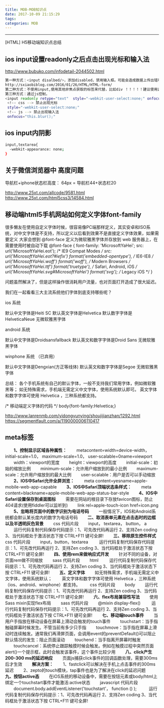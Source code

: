 ```yaml
---
title: MOB-MOB知识点
date: 2017-10-09 21:15:29
tags:
categories: MOB
---
```

------

[HTML] H5移动端知识点总结

<!-- more -->

##  ios input设置readonly之后点击出现光标和输入法 
http://www.bubuko.com/infodetail-2044502.html
```bash
第一种方式：<input disalbed/>，添加disabled，禁用输入框。可能会造成数据上传出错可以查看；
http://sxiaobiblog.com/2016/01/26/HTML/HTML-form/
第二种方式：不使用input,使用其他非焦点获取的标签来代替，比如div ！！！！！建议使用这个；
第三种方式：通过js控制，
<input readonly retype="text"  style="-webkit-user-select:none;" onfocus="this.blur();">
 <!-- css --> 禁止出现光标
 style="-webkit-user-select:none;"
 <!-- js --> 禁止出现输入法
 onfocus="this.blur();"
```
## ios input内阴影

```bash
input,textarea{
  -webkit-appearance: none;
}
```

## 关于微信浏览器中 高度问题

导航栏+iphone状态栏高度： 64px =  导航栏44+状态栏20

http://www.25xt.com/allcode/9581.html
http://www.25xt.com/html5css3/14584.html


## 移动端html5手机网站如何定义字体font-family

很多懒友在使用自定义字体时候，很容易像PC端那样定义，其实安卓和ISO系统，对中文字体是不支持，所以定义以后看到效果不是直接定义字体效果，如果需要定义
大家会想到 @font-face 定义为微软雅黑字体并存放到 web 服务器上，在需要使用时被自动下载
@font-face {
    font-family: 'MicrosoftYaHei';
    src: url('MicrosoftYaHei.eot'); /* IE9 Compat Modes */
    src: url('MicrosoftYaHei.eot?#iefix') format('embedded-opentype'), /* IE6-IE8 */
             url('MicrosoftYaHei.woff') format('woff'), /* Modern Browsers */
             url('MicrosoftYaHei.ttf')  format('truetype'), /* Safari, Android, iOS */
             url('MicrosoftYaHei.svg#MicrosoftYaHei') format('svg'); /* Legacy iOS */
   }
 
问题虽然解决了，但是这样操作很消耗用户流量，也对页面打开造成了很大延迟。

我们在一起看看三大主流系统他们字体到底支持哪些呢？

ios 系统
 
默认中文字体是Heiti SC
默认英文字体是Helvetica
默认数字字体是HelveticaNeue
无微软雅黑字体
 
android 系统
 
默认中文字体是Droidsansfallback
默认英文和数字字体是Droid Sans
无微软雅黑字体
 
winphone 系统 （已弃用）
 
默认中文字体是Dengxian(方正等线体)
默认英文和数字字体是Segoe
无微软雅黑字体
 
总结：
各个手机系统有自己的默认字体，一般不支持我们常用字体，例如微软雅黑等；
如无特殊需求，手机端无需定义中文字体，使用系统默认即可。
英文字体和数字字体可使用 Helvetica ，三种系统都支持。

/* 移动端定义字体的代码 */
body{font-family:Helvetica;}

http://www.lanrenmb.com/yidongyunying/shoujijianzhan/1292.html
https://segmentfault.com/a/1190000006110417

##  meta标签

　　**1、控制显示区域各种属性：**
　　metacontent=width=device-width， initial-scale=1.0， maximum-scale=1.0， user-scalable=0name=viewport
　　width：viewport的宽度
　　height：viewport的高度
　　initial-scale：初始的缩放比例
　　minimum-scale：允许用户缩放到的最小比例
　　maximum-scale：允许用户缩放到的最大比例
　　user-scalable：用户是否可以手动缩放
　　**2、IOS中Safari允许全屏浏览：**
　　meta content=yesname=apple-mobile-web-app-capable
　　**3、IOS中Safari顶端状态条样式：**
　　meta content=blackname=apple-mobile-web-app-status-bar-style
　　**4、IOS中Safari设置保存到桌面图标**
　　需要在网站的根目录下存放favicon图标，防止404请求(使用fiddler可以监听到)
　　link rel=apple-touch-icon href=icon.png
　　**5、忽略将页面中的数字识别为电话号码**
　　一般情况下，IOS和Android系统都会默认某长度内的数字为电话号码
　　**二、取消表单元素在点击态时的边框以及半透明灰色背景**
　　css 代码片段
　　input， textarea， button， a
　　运行代码复制代码保存代码提示：1、可先改代码再运行 2、支持Zen coding 3、当代码框处于激活状态下按 CTRL+F11 键可全屏!
　　**三、移除原生控件样式**
　　css 代码片段
　　input，button，textarea 
　　运行代码复制代码保存代码提示：1、可先改代码再运行 2、支持Zen coding 3、当代码框处于激活状态下按 CTRL+F11 键可全屏!
　　**四、使用rem来做响应式开发**
　　针对不同的设备，对页面rem做不同缩放
　　sass 代码片段
　　html 
　　运行代码复制代码保存代码提示：1、可先改代码再运行 2、支持Zen coding 3、当代码框处于激活状态下按 CTRL+F11 键可全屏!
　　**五、定义字体**
　　如无特殊需求，手机端无需定义中文字体，使用系统默认；
　　英文字体和数字字体可使用 Helvetica ，三种系统（ios、android、winphone）都支持。
　　css 代码片段
　　body
　　运行代码复制代码保存代码提示：1、可先改代码再运行 2、支持Zen coding 3、当代码框处于激活状态下按 CTRL+F11 键可全屏!
　　**六、flex布局兼容性写法**
　　使用 Sass mixin实现flex布局
　　sass 代码片段
　　@mixin display-flex() 
　　运行代码复制代码保存代码提示：1、可先改代码再运行 2、支持Zen coding 3、当代码框处于激活状态下按 CTRL+F11 键可全屏!
　　**七、移动端touch事件**
　　当用户手指放在移动设备在屏幕上滑动会触发的touch事件
　　touchstart：当手指触碰屏幕时候发生。不管当前有多少只手指
　　touchmove：当手指在屏幕上滑动时连续触发。通常我们再滑屏页面，会调用event的preventDefault()可以阻止默认情况的发生：阻止页面滚动
　　touchend：当手指离开屏幕时触发
　　touchcancel：系统停止跟踪触摸时候会触发。例如在触摸过程中突然页面alert()一个提示框，此时会触发该事件，这个事件比较少用
　　**八、click产生200-300 ms的延迟响应**
　　页面js捕获click事件的回调函数处理，需要300ms后才生效
　　**解决方案：**
　　1、fastclick可以解决在手机上点击事件的300ms延迟
　　2、zepto的touch模块，tap事件也是为了解决在click的延迟问题
　　**九、按钮active态**
　　在iOS系统的移动设备中，需要在按钮元素或body/html上绑定一个touchstart事件才能激活:active状态
　　javascript 代码片段
　　document.body.addEventListener('touchstart'， function () );  
　　运行代码复制代码保存代码提示：1、可先改代码再运行 2、支持Zen coding 3、当代码框处于激活状态下按 CTRL+F11 键可全屏!